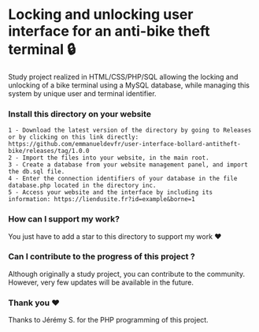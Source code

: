 # Locking and unlocking user interface for an anti-bike theft terminal 🔒
Study project realized in HTML/CSS/PHP/SQL allowing the locking and unlocking of a bike terminal using a MySQL database, while managing this system by unique user and terminal identifier.

### Install this directory on your website 

```
1 - Download the latest version of the directory by going to Releases or by clicking on this link directly: https://github.com/emmanueldevfr/user-interface-bollard-antitheft-bike/releases/tag/1.0.0
2 - Import the files into your website, in the main root.
3 - Create a database from your website management panel, and import the db.sql file.
4 - Enter the connection identifiers of your database in the file database.php located in the directory inc.
5 - Access your website and the interface by including its information: https://liendusite.fr?id=example&borne=1
```

### How can I support my work?

You just have to add a star to this directory to support my work ❤

### Can I contribute to the progress of this project ?

Although originally a study project, you can contribute to the community. However, very few updates will be available in the future.

### Thank you ❤

Thanks to Jérémy S. for the PHP programming of this project.

